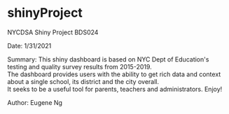 # shinyProject
NYCDSA Shiny Project BDS024

Date: 1/31/2021

Summary:
This shiny dashboard is based on NYC Dept of Education's testing and quality survey results from 2015-2019.  
The dashboard provides users with the ability to get rich data and context about a single school, its district and  the city overall.  
It seeks to be a useful tool for parents, teachers and administrators. Enjoy!

Author: Eugene Ng
